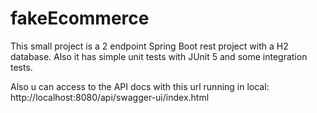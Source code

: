 # fakeEcommerce

This small project is a 2 endpoint Spring Boot rest project with a H2 database.
Also it has simple unit tests with JUnit 5 and some integration tests.

Also u can access to the API docs with this url running in local:
http://localhost:8080/api/swagger-ui/index.html

